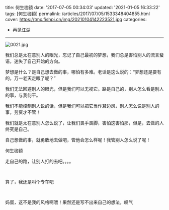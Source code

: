title: 何生枷锁
date: '2017-07-05 00:34:03'
updated: '2021-01-05 16:33:22'
tags: [何生枷锁]
permalink: /articles/2017/07/05/1533348404855.html
cover: https://tmx.fishpi.cn/img/20210104142223521.jpg
categories: 
- 再见江湖

---
![0021.jpg](https://tmx.fishpi.cn/img/20210104142223521.jpg)

我们总是太在意别人的眼光，忘记了自己最初的梦想，我们总是害怕别人的流言蜚语，迷失了自己开始的方向。

<!--more-->

梦想是什么？是自己想去做的事，哪怕有多难。老话是这么说的：“梦想还是要有的，万一老天走眼了呢？”

我们无法回避别人的眼光，但是我们可以无视它。路是自己的，别人怎么看是别人的事，与我何干。

我们不能控制别人说的话，但是我们可以把它当作耳边风，别人怎么说是别人的事，劳资才不管！

我们就是太在意别人怎么说了，让我们畏手畏脚，害怕这害怕那，但是，去做的人终究是自己。

自己想做的事，就勇敢地去做吧，管他会怎么样呢！我管别人怎么说了呢！

何生枷锁

走自己的路，让别人打的去吧。。。。

&nbsp;

算了，我还是叫个专车吧

&nbsp;

妈蛋，这不是我的风格啊喂！果然还是写不出来自己的想法，叹气

